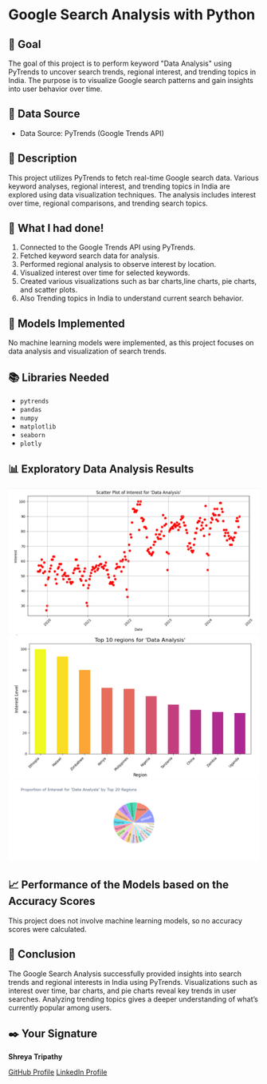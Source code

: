 # Google Search Analysis with Python

## 🎯 Goal
The goal of this project is to perform keyword "Data Analysis" using PyTrends to uncover search trends, regional interest, and trending topics in India. The purpose is to visualize Google search patterns and gain insights into user behavior over time.

## 🧵 Data Source
- Data Source: PyTrends (Google Trends API)

## 🧾 Description
This project utilizes PyTrends to fetch real-time Google search data. Various keyword analyses, regional interest, and trending topics in India are explored using data visualization techniques. The analysis includes interest over time, regional comparisons, and trending search topics.

## 🧮 What I had done!
1. Connected to the Google Trends API using PyTrends.
2. Fetched keyword search data for analysis.
3. Performed regional analysis to observe interest by location.
4. Visualized interest over time for selected keywords.
5. Created various visualizations such as bar charts,line charts, pie charts, and scatter plots.
6. Also Trending topics in India to understand current search behavior.

## 🚀 Models Implemented
No machine learning models were implemented, as this project focuses on data analysis and visualization of search trends.

## 📚 Libraries Needed
- `pytrends`
- `pandas`
- `numpy`
- `matplotlib`
- `seaborn`
- `plotly`

## 📊 Exploratory Data Analysis Results
![Interest Over Time Graph](scatter.png)
![Regional Interest Bar Chart](barchart.png)
![regional top 20 Pie Chart](pie-plot.png)

## 📈 Performance of the Models based on the Accuracy Scores
This project does not involve machine learning models, so no accuracy scores were calculated.

## 📢 Conclusion
The Google Search Analysis successfully provided insights into search trends and regional interests in India using PyTrends. Visualizations such as interest over time, bar charts, and pie charts reveal key trends in user searches. Analyzing trending topics gives a deeper understanding of what’s currently popular among users.

## ✒️ Your Signature
**Shreya Tripathy**

[GitHub Profile](https://github.com/Shreya7tripathy)
[LinkedIn Profile](https://www.linkedin.com/in/shreyatripathy7/)
